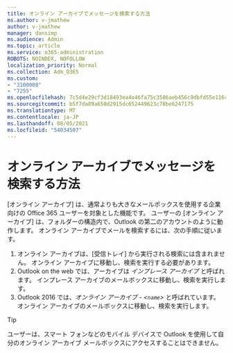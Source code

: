 ```yaml
---
title: オンライン アーカイブでメッセージを検索する方法
ms.author: v-jmathew
author: v-jmathew
manager: dansimp
ms.audience: Admin
ms.topic: article
ms.service: o365-administration
ROBOTS: NOINDEX, NOFOLLOW
localization_priority: Normal
ms.collection: Adm_O365
ms.custom:
- "3100008"
- "7255"
ms.openlocfilehash: 7c5d4e29cf3d18493ea4a46fa75c3586aeb456c9dbfd55e116caa67b6cd11202
ms.sourcegitcommit: b5f7da89a650d2915dc652449623c78be6247175
ms.translationtype: MT
ms.contentlocale: ja-JP
ms.lasthandoff: 08/05/2021
ms.locfileid: "54034507"
---
```

# <a name="how-users-can-search-their-online-archive-for-messages"></a>オンライン アーカイブでメッセージを検索する方法

[オンライン アーカイブ] は、通常よりも大きなメールボックスを使用する企業向けの Office 365 ユーザーを対象とした機能です。 ユーザーの [オンライン アーカイブ] は、フォルダーの構造内で、Outlook の第二のアカウントのように動作します。 オンライン アーカイブでメールを検索するには、次の手順に従います。

1. オンライン アーカイブは、[受信トレイ] から実行される検索には含まれません。 オンライン アーカイブに移動し、検索を実行する必要があります。
2. Outlook on the web では、アーカイブは *インプレース アーカイブ* と呼ばれます。 インプレース アーカイブのメールボックスに移動し、検索を実行します。
3. Outlook 2016 では、*オンライン アーカイブ - <`name`>* と呼ばれています。 オンライン アーカイブのメールボックスに移動し、検索を実行します。

> [!TIP]
> ユーザーは、スマート フォンなどのモバイル デバイスで Outlook を使用して自分のオンライン アーカイブ メールボックスにアクセスすることはできません。
